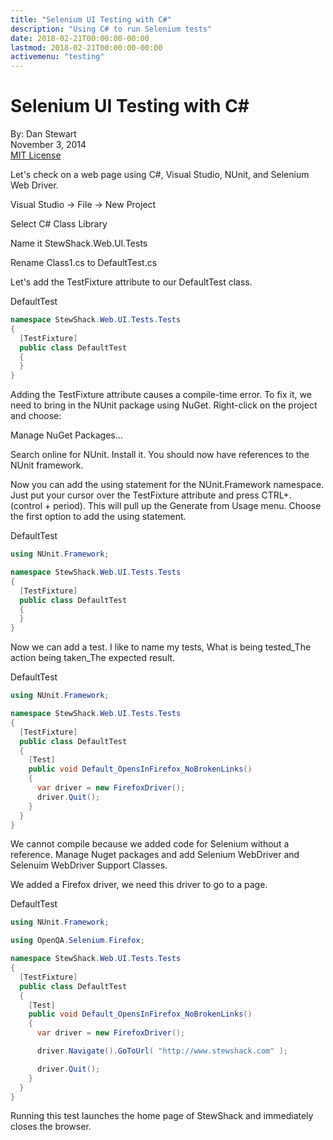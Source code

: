 ```yaml
---
title: "Selenium UI Testing with C#"
description: "Using C# to run Selenium tests"
date: 2018-02-21T00:00:00-00:00
lastmod: 2018-02-21T00:00:00-00:00
activemenu: "testing"
---
```


# Selenium UI Testing with C&#35;

By: Dan Stewart\
November 3, 2014\
[MIT License](https://mit-license.org)

Let's check on a web page using C#, Visual Studio, NUnit, and Selenium Web Driver.

Visual Studio -&gt; File -&gt; New Project

Select C# Class Library

Name it StewShack.Web.UI.Tests

Rename Class1.cs to DefaultTest.cs

Let's add the TestFixture attribute to our DefaultTest class.

DefaultTest
```csharp
namespace StewShack.Web.UI.Tests.Tests
{
  [TestFixture]
  public class DefaultTest
  {       
  }
}
```

Adding the TestFixture attribute causes a compile-time error. To fix it, we need to bring in the NUnit package using NuGet. Right-click on the project
and choose:

Manage NuGet Packages&hellip;

Search online for NUnit. Install it. You should now have references to the NUnit framework.

Now you can add the using statement for the NUnit.Framework namespace. Just put your cursor over the TestFixture attribute and press CTRL+. 
(control + period). This will pull up the Generate from Usage menu. Choose the first option to add the using statement.

DefaultTest

```csharp
using NUnit.Framework;

namespace StewShack.Web.UI.Tests.Tests
{
  [TestFixture]
  public class DefaultTest
  {
  }
}
```

Now we can add a test. I like to name my tests, 
What is being tested_The action being taken_The expected result.

DefaultTest

```csharp
using NUnit.Framework;

namespace StewShack.Web.UI.Tests.Tests
{
  [TestFixture]
  public class DefaultTest
  {
    [Test]
    public void Default_OpensInFirefox_NoBrokenLinks()
    {
      var driver = new FirefoxDriver();
      driver.Quit();
    }
  }
}
```

We cannot compile because we added code for Selenium without a reference. Manage Nuget packages and add Selenium WebDriver and Selenuim WebDriver 
Support Classes.

We added a Firefox driver, we need this driver to go to a page.

DefaultTest

```csharp
using NUnit.Framework;

using OpenQA.Selenium.Firefox;

namespace StewShack.Web.UI.Tests.Tests
{
  [TestFixture]
  public class DefaultTest
  {
    [Test]
    public void Default_OpensInFirefox_NoBrokenLinks()
    {
      var driver = new FirefoxDriver();

      driver.Navigate().GoToUrl( "http://www.stewshack.com" );

      driver.Quit();
    }
  }
}
```

Running this test launches the home page of StewShack and immediately closes the browser.